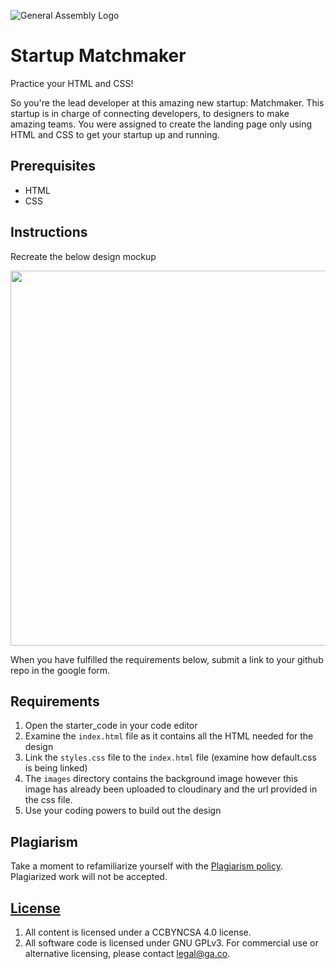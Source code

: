 
![General Assembly Logo](https://camo.githubusercontent.com/1a91b05b8f4d44b5bbfb83abac2b0996d8e26c92/687474703a2f2f692e696d6775722e636f6d2f6b6538555354712e706e67)

# Startup Matchmaker

Practice your HTML and CSS!

So you're the lead developer at this amazing new startup: Matchmaker. This startup is in charge of connecting developers, to designers to make amazing teams. You were assigned to create the landing page only using HTML and CSS to get your startup up and running.

## Prerequisites

* HTML
* CSS

## Instructions

Recreate the below design mockup

<img src="https://res.cloudinary.com/jkeohan/image/upload/v1533402294/startup.png" width=600/>

When you have fulfilled the requirements below, submit a link to your github repo in the google form.

## Requirements

1. Open the starter_code in your code editor
2. Examine the `index.html` file as it contains all the HTML needed for the design
3. Link the `styles.css` file to the `index.html` file (examine how default.css is being linked)
3. The `images` directory contains the background image however this image has already been uploaded to cloudinary and the url provided in the css file. 
4. Use your coding powers to build out the design

## Plagiarism

Take a moment to refamiliarize yourself with the
[Plagiarism policy](https://git.generalassemb.ly/DC-WDI/Administrative/blob/master/plagiarism.md).
Plagiarized work will not be accepted.

## [License](LICENSE)

1.  All content is licensed under a CC­BY­NC­SA 4.0 license.
1.  All software code is licensed under GNU GPLv3. For commercial use or
    alternative licensing, please contact legal@ga.co.
